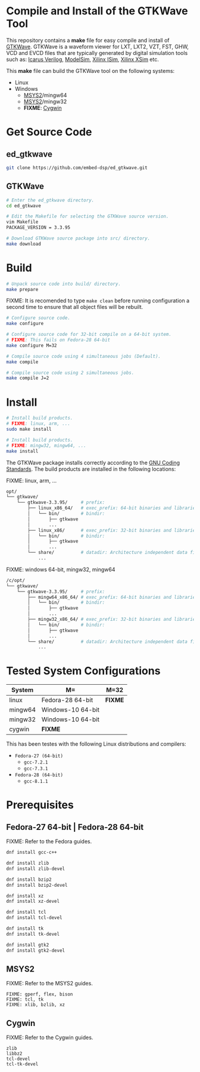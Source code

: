 
# Compile and Install of the GTKWave Tool

This repository contains a **make** file for easy compile and install of [GTKWave](http://gtkwave.sourceforge.net).
GTKWave is a waveform viewer for LXT, LXT2, VZT, FST, GHW, VCD and EVCD files that are typically generated by digital 
simulation tools such as:
[Icarus Verilog](http://iverilog.icarus.com), 
[ModelSim](https://www.mentor.com/products/fv/modelsim), 
[Xilinx ISim](https://www.xilinx.com/products/design-tools/isim.html), 
[Xilinx XSim](https://www.xilinx.com/products/design-tools/vivado/simulator.html) etc.

This **make** file can build the GTKWave tool on the following systems:
* Linux
* Windows
    * [MSYS2](https://www.msys2.org)/mingw64
    * [MSYS2](https://www.msys2.org)/mingw32
    * **FIXME**: [Cygwin](https://www.cygwin.com)

# Get Source Code

## ed_gtkwave

```bash
git clone https://github.com/embed-dsp/ed_gtkwave.git
```

## GTKWave

```bash
# Enter the ed_gtkwave directory.
cd ed_gtkwave

# Edit the Makefile for selecting the GTKWave source version.
vim Makefile
PACKAGE_VERSION = 3.3.95
```

```bash
# Download GTKWave source package into src/ directory.
make download
```


# Build

```bash
# Unpack source code into build/ directory.
make prepare
```

FIXME: It is recomended to type `make clean` before running configuration a second time to ensure that all object files will be rebuilt.
```bash
# Configure source code.
make configure

# Configure source code for 32-bit compile on a 64-bit system.
# FIXME: This fails on Fedora-28 64-bit
make configure M=32
```

```bash
# Compile source code using 4 simultaneous jobs (Default).
make compile

# Compile source code using 2 simultaneous jobs.
make compile J=2
```


# Install

```bash
# Install build products.
# FIXME: linux, arm, ...
sudo make install

# Install build products.
# FIXME: mingw32, mingw64, ...
make install
```

The GTKWave package installs correctly according to the
[GNU Coding Standards](https://www.gnu.org/prep/standards/standards.html).
The build products are installed in the following locations:

FIXME: linux, arm, ...
```bash
opt/
└── gtkwave/
    └── gtkwave-3.3.95/     # prefix:
        ├── linux_x86_64/   # exec_prefix: 64-bit binaries and libraries for Linux
        │   └── bin/        # bindir:
        │       ├── gtkwave
        │       ...
        ├── linux_x86/      # exec_prefix: 32-bit binaries and libraries for Linux
        │   └── bin/        # bindir:
        │       ├── gtkwave
        │       ...
        └── share/          # datadir: Architecture independent data files.
            ...
```

FIXME: windows 64-bit, mingw32, mingw64
```bash
/c/opt/
└── gtkwave/
    └── gtkwave-3.3.95/     # prefix:
        ├── mingw64_x86_64/ # exec_prefix: 64-bit binaries and libraries for MSYS2/mingw64 on a 64-bit Windows
        │   └── bin/        # bindir:
        │       ├── gtkwave
        │       ...
        ├── mingw32_x86_64/ # exec_prefix: 32-bit binaries and libraries for MSYS2/mingw32 on a 64-bit Windows
        │   └── bin/        # bindir:
        │       ├── gtkwave
        │       ...
        └── share/          # datadir: Architecture independent data files.
            ...
```


# Tested System Configurations

System  | M=                | M=32  
--------|-------------------|-------------------
linux   | Fedora-28 64-bit  | **FIXME**
mingw64 | Windows-10 64-bit |
mingw32 | Windows-10 64-bit |
cygwin  | **FIXME**         |

This has been testes with the following Linux distributions and compilers:
* `Fedora-27 (64-bit)`
    * `gcc-7.2.1`
    * `gcc-7.3.1`
* `Fedora-28 (64-bit)`
    * `gcc-8.1.1`


# Prerequisites

## Fedora-27 64-bit | Fedora-28 64-bit
FIXME: Refer to the Fedora guides.

```bash
dnf install gcc-c++

dnf install zlib
dnf install zlib-devel

dnf install bzip2
dnf install bzip2-devel

dnf install xz
dnf install xz-devel

dnf install tcl
dnf install tcl-devel

dnf install tk
dnf install tk-devel

dnf install gtk2
dnf install gtk2-devel
```

## MSYS2
FIXME: Refer to the MSYS2 guides.

```
FIXME: gperf, flex, bison
FIXME: tcl, tk
FIXME: xlib, bzlib, xz

```

## Cygwin
FIXME: Refer to the Cygwin guides.

```
zlib
libbz2
tcl-devel
tcl-tk-devel
```
